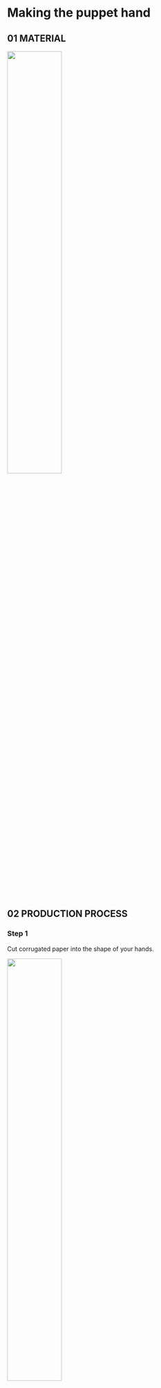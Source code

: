 # Making the puppet hand
## 01 MATERIAL
<img src=https://user-images.githubusercontent.com/81423727/141935573-ed8962b8-7571-44c8-9458-01fdbd62bb04.png width=50% />


## 02 PRODUCTION PROCESS

### Step 1
Cut corrugated paper into the shape of your hands.

<img src=https://user-images.githubusercontent.com/81423727/141935628-0e0582f1-12d9-43e2-8758-1accb92f61a7.jpg width=50% />

### Step 2
Cut the straw into small pieces and stick it on your "hand".

<img src=https://user-images.githubusercontent.com/81423727/141951698-d69fcaf5-2f14-4e9e-bbfd-7e1f5f659aed.jpg width=50% />

### Step 3
Add other components.

<img src=https://user-images.githubusercontent.com/81423727/141951867-a472a603-2592-4b0e-9226-45eccd0d738b.jpg width=50% />

### Step 4
Pull and see the effect.

![output(compress-video-online (2) (2)](https://user-images.githubusercontent.com/81423727/141953856-f4d1ec82-4cf0-4132-bb1b-4f23ee334804.gif)




